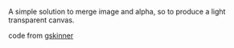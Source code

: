 A simple solution to merge image and alpha, so to produce a light transparent canvas.

code from [gskinner](https://github.com/CreateJS/EaselJS/blob/6184c72e51363bfe5055f56a2283c8a490c3e209/src/easeljs/utils/SpriteSheetUtils.js#L150)
